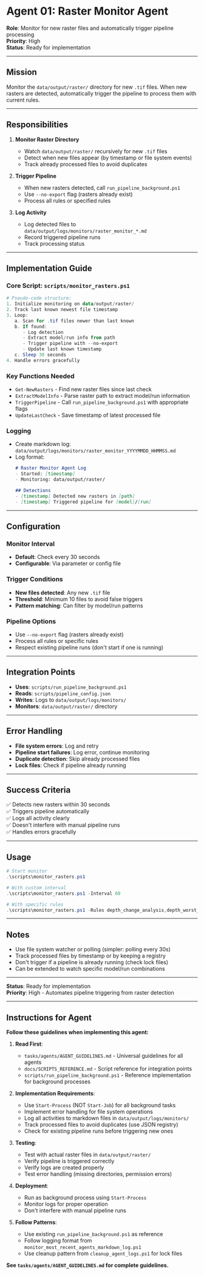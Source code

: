 # Agent 01: Raster Monitor Agent

**Role**: Monitor for new raster files and automatically trigger pipeline processing  
**Priority**: High  
**Status**: Ready for implementation

---

## Mission

Monitor the `data/output/raster/` directory for new `.tif` files. When new rasters are detected, automatically trigger the pipeline to process them with current rules.

---

## Responsibilities

1. **Monitor Raster Directory**
   - Watch `data/output/raster/` recursively for new `.tif` files
   - Detect when new files appear (by timestamp or file system events)
   - Track already processed files to avoid duplicates

2. **Trigger Pipeline**
   - When new rasters detected, call `run_pipeline_background.ps1`
   - Use `--no-export` flag (rasters already exist)
   - Process all rules or specified rules

3. **Log Activity**
   - Log detected files to `data/output/logs/monitors/raster_monitor_*.md`
   - Record triggered pipeline runs
   - Track processing status

---

## Implementation Guide

### Core Script: `scripts/monitor_rasters.ps1`

```powershell
# Pseudo-code structure:
1. Initialize monitoring on data/output/raster/
2. Track last known newest file timestamp
3. Loop:
   a. Scan for .tif files newer than last known
   b. If found:
      - Log detection
      - Extract model/run info from path
      - Trigger pipeline with --no-export
      - Update last known timestamp
   c. Sleep 30 seconds
4. Handle errors gracefully
```

### Key Functions Needed

- `Get-NewRasters` - Find new raster files since last check
- `ExtractModelInfo` - Parse raster path to extract model/run information
- `TriggerPipeline` - Call `run_pipeline_background.ps1` with appropriate flags
- `UpdateLastCheck` - Save timestamp of latest processed file

### Logging

- Create markdown log: `data/output/logs/monitors/raster_monitor_YYYYMMDD_HHMMSS.md`
- Log format:
  ```markdown
  # Raster Monitor Agent Log
  - Started: [timestamp]
  - Monitoring: data/output/raster/
  
  ## Detections
  - [timestamp] Detected new rasters in [path]
  - [timestamp] Triggered pipeline for [model]/[run]
  ```

---

## Configuration

### Monitor Interval
- **Default**: Check every 30 seconds
- **Configurable**: Via parameter or config file

### Trigger Conditions
- **New files detected**: Any new `.tif` file
- **Threshold**: Minimum 10 files to avoid false triggers
- **Pattern matching**: Can filter by model/run patterns

### Pipeline Options
- Use `--no-export` flag (rasters already exist)
- Process all rules or specific rules
- Respect existing pipeline runs (don't start if one is running)

---

## Integration Points

- **Uses**: `scripts/run_pipeline_background.ps1`
- **Reads**: `scripts/pipeline_config.json`
- **Writes**: Logs to `data/output/logs/monitors/`
- **Monitors**: `data/output/raster/` directory

---

## Error Handling

- **File system errors**: Log and retry
- **Pipeline start failures**: Log error, continue monitoring
- **Duplicate detection**: Skip already processed files
- **Lock files**: Check if pipeline already running

---

## Success Criteria

✅ Detects new rasters within 30 seconds  
✅ Triggers pipeline automatically  
✅ Logs all activity clearly  
✅ Doesn't interfere with manual pipeline runs  
✅ Handles errors gracefully  

---

## Usage

```powershell
# Start monitor
.\scripts\monitor_rasters.ps1

# With custom interval
.\scripts\monitor_rasters.ps1 -Interval 60

# With specific rules
.\scripts\monitor_rasters.ps1 -Rules depth_change_analysis,depth_worst_increase
```

---

## Notes

- Use file system watcher or polling (simpler: polling every 30s)
- Track processed files by timestamp or by keeping a registry
- Don't trigger if a pipeline is already running (check lock files)
- Can be extended to watch specific model/run combinations

---

**Status**: Ready for implementation  
**Priority**: High - Automates pipeline triggering from raster detection

---

## Instructions for Agent

**Follow these guidelines when implementing this agent:**

1. **Read First**: 
   - `tasks/agents/AGENT_GUIDELINES.md` - Universal guidelines for all agents
   - `docs/SCRIPTS_REFERENCE.md` - Script reference for integration points
   - `scripts/run_pipeline_background.ps1` - Reference implementation for background processes

2. **Implementation Requirements**:
   - Use `Start-Process` (NOT `Start-Job`) for all background tasks
   - Implement error handling for file system operations
   - Log all activities to markdown files in `data/output/logs/monitors/`
   - Track processed files to avoid duplicates (use JSON registry)
   - Check for existing pipeline runs before triggering new ones

3. **Testing**:
   - Test with actual raster files in `data/output/raster/`
   - Verify pipeline is triggered correctly
   - Verify logs are created properly
   - Test error handling (missing directories, permission errors)

4. **Deployment**:
   - Run as background process using `Start-Process`
   - Monitor logs for proper operation
   - Don't interfere with manual pipeline runs

5. **Follow Patterns**:
   - Use existing `run_pipeline_background.ps1` as reference
   - Follow logging format from `monitor_most_recent_agents_markdown_log.ps1`
   - Use cleanup pattern from `cleanup_agent_logs.ps1` for lock files

**See `tasks/agents/AGENT_GUIDELINES.md` for complete guidelines.**

